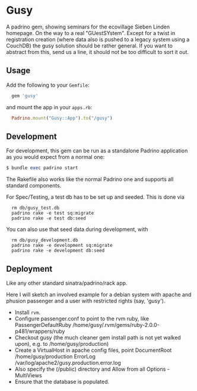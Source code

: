 # Gusy

A padrino gem, showing seminars for the ecovillage Sieben Linden homepage.
On the way to a real "GUestSYstem".
Except for a twist in registration creation (where data also is pushed to a legacy system using a CouchDB) the gusy solution should be rather general.  If you want to abstract from this, send us a line, it should not be too difficult to sort it out.

## Usage

Add the following to your `Gemfile`:

```ruby
  gem 'gusy'
```

and mount the app in your `apps.rb`:

```ruby
  Padrino.mount("Gusy::App").to("/gusy")
```

## Development

For development, this gem can be run as a standalone Padrino application
as you would expect from a normal one:

```ruby
$ bundle exec padrino start
```

The Rakefile also works like the normal Padrino one and supports all standard
components.

For Spec/Testing, a test db has to be set up and seeded.  This is done via
```
  rm db/gusy_test.db
  padrino rake -e test sq:migrate
  padrino rake -e test db:seed
```

You can also use that seed data during development, with
```
  rm db/gusy_development.db
  padrino rake -e development sq:migrate
  padrino rake -e development db:seed
```

## Deployment

Like any other standard sinatra/padrino/rack app.

Here I will sketch an involved example for a debian system with apache and phusion passenger and a user with restricted rights (say, 'gusy').

 * Install `rvm`.
 * Configure passenger.conf to point to the rvm ruby, like
    PassengerDefaultRuby /home/gusy/.rvm/gems/ruby-2.0.0-p481/wrappers/ruby
 * Checkout gusy (the much cleaner gem install path is not yet walked upon), e.g. to /home/gusy/production)
 * Create a VirtualHost in apache config files, point
    DocumentRoot /home/gusy/production
    ErrorLog /var/log/apache2/gusy.production.error.log
 * Also specify the (/public) directory and
    Allow from all
    Options -MultiViews
 * Ensure that the database is populated.
